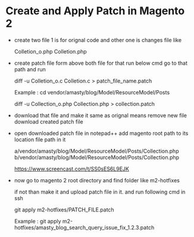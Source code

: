 # Create and Apply Patch in Magento 2

- create two file 1 is for orignal code and other one is changes file like

	Colletion_o.php   Colletion.php
	
-  create patch file form above both file for that run below cmd go to that path and run	

	diff -u Colletion_o.c Colletion.c > patch_file_name.patch
	
	Example :
	cd vendor/amasty/blog/Model/ResourceModel/Posts
	
	diff -u Collection_o.php Collection.php > collection.patch
	
- download that file and make it same as orignal means remove new file download created patch file	

- open downloaded patch file in notepad++ add magento root path to its location file path in it 

	a/vendor/amasty/blog/Model/ResourceModel/Posts/Collection.php 
        b/vendor/amasty/blog/Model/ResourceModel/Posts/Collection.php
	
	https://www.screencast.com/t/SS0sES6L9EJK

- now go to magento 2 root directory and find folder like m2-hotfixes

	if not than make it and upload patch file in it. and run following cmd in ssh 
	
	git apply m2-hotfixes/PATCH_FILE.patch 
	
	Example :
	git apply m2-hotfixes/amasty_blog_search_query_issue_fix_1.2.3.patch
